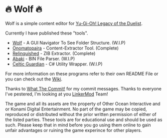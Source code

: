 # :fire: Wolf :fire:


Wolf is a simple content editor for [Yu-Gi-Oh! Legacy of the Duelist](http://store.steampowered.com/app/480650/YuGiOh_Legacy_of_the_Duelist/).

Currently I have published these "tools".

* [Wolf](https://github.com/Arefu/Wolf/tree/master/Celtic%20Guardian) - A GUI Navigator To See Folder Structure. (W.I.P)
* [Onomatopaira](https://github.com/Arefu/Wolf/tree/master/Onomatopaira) - Content-Extractor Tool. (Complete)
* [Relinquished](https://github.com/Arefu/Wolf/tree/master/Relinquished) - ZIB Extractor. (Complete)
* [Abaki](https://github.com/Arefu/Wolf/tree/master/Abaki) - BIN File Parser. (W.I.P)
* [Celtic Guardian](https://github.com/Arefu/Wolf/tree/master/Celtic%20Guardian) - C# Utility Wrapper. (W.I.P)

For more information on these programs refer to their own README File or you can check out the  [Wiki](https://github.com/Arefu/Wolf/wiki).



Thanks to [What The Commit!](http://whatthecommit.com/) for my commit messages.
Thanks to everyone I've pestered, I'm looking at you [LinkerMod](https://github.com/Nukem9/LinkerMod) Team!

The game and all its assets are the property of Other Ocean Interactive and or Konami Digital Entertainment. No part of the game may be copied, reproduced or distributed without the prior written permission of either of the listed parties. These tools are for educational use and should be used as such. Please keep that in mind before you go using them online to gain unfair advantages or ruining the game experince for other players.
